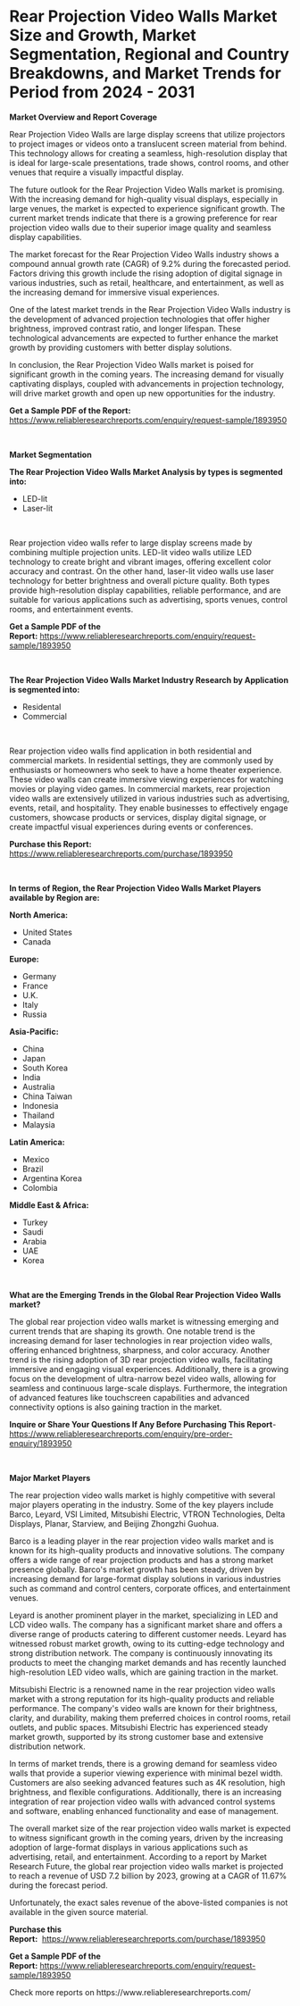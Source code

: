 <p><h1>Rear Projection Video Walls Market Size and Growth, Market Segmentation, Regional and Country Breakdowns, and Market Trends for Period from 2024 -  2031</h1></p><p><strong>Market Overview and Report Coverage</strong></p>
<p><p>Rear Projection Video Walls are large display screens that utilize projectors to project images or videos onto a translucent screen material from behind. This technology allows for creating a seamless, high-resolution display that is ideal for large-scale presentations, trade shows, control rooms, and other venues that require a visually impactful display.</p><p>The future outlook for the Rear Projection Video Walls market is promising. With the increasing demand for high-quality visual displays, especially in large venues, the market is expected to experience significant growth. The current market trends indicate that there is a growing preference for rear projection video walls due to their superior image quality and seamless display capabilities.</p><p>The market forecast for the Rear Projection Video Walls industry shows a compound annual growth rate (CAGR) of 9.2% during the forecasted period. Factors driving this growth include the rising adoption of digital signage in various industries, such as retail, healthcare, and entertainment, as well as the increasing demand for immersive visual experiences.</p><p>One of the latest market trends in the Rear Projection Video Walls industry is the development of advanced projection technologies that offer higher brightness, improved contrast ratio, and longer lifespan. These technological advancements are expected to further enhance the market growth by providing customers with better display solutions.</p><p>In conclusion, the Rear Projection Video Walls market is poised for significant growth in the coming years. The increasing demand for visually captivating displays, coupled with advancements in projection technology, will drive market growth and open up new opportunities for the industry.</p></p>
<p><strong>Get a Sample PDF of the Report:</strong> <a href="https://www.reliableresearchreports.com/enquiry/request-sample/1893950">https://www.reliableresearchreports.com/enquiry/request-sample/1893950</a></p>
<p>&nbsp;</p>
<p><strong>Market Segmentation</strong></p>
<p><strong>The Rear Projection Video Walls Market Analysis by types is segmented into:</strong></p>
<p><ul><li>LED-lit</li><li>Laser-lit</li></ul></p>
<p>&nbsp;</p>
<p><p>Rear projection video walls refer to large display screens made by combining multiple projection units. LED-lit video walls utilize LED technology to create bright and vibrant images, offering excellent color accuracy and contrast. On the other hand, laser-lit video walls use laser technology for better brightness and overall picture quality. Both types provide high-resolution display capabilities, reliable performance, and are suitable for various applications such as advertising, sports venues, control rooms, and entertainment events.</p></p>
<p><strong>Get a Sample PDF of the Report:</strong>&nbsp;<a href="https://www.reliableresearchreports.com/enquiry/request-sample/1893950">https://www.reliableresearchreports.com/enquiry/request-sample/1893950</a></p>
<p>&nbsp;</p>
<p><strong>The Rear Projection Video Walls Market Industry Research by Application is segmented into:</strong></p>
<p><ul><li>Residental</li><li>Commercial</li></ul></p>
<p>&nbsp;</p>
<p><p>Rear projection video walls find application in both residential and commercial markets. In residential settings, they are commonly used by enthusiasts or homeowners who seek to have a home theater experience. These video walls can create immersive viewing experiences for watching movies or playing video games. In commercial markets, rear projection video walls are extensively utilized in various industries such as advertising, events, retail, and hospitality. They enable businesses to effectively engage customers, showcase products or services, display digital signage, or create impactful visual experiences during events or conferences.</p></p>
<p><strong>Purchase this Report:</strong>&nbsp; <a href="https://www.reliableresearchreports.com/purchase/1893950">https://www.reliableresearchreports.com/purchase/1893950</a></p>
<p>&nbsp;</p>
<p><strong>In terms of Region, the Rear Projection Video Walls Market Players available by Region are:</strong></p>
<p>
    <p> <strong> North America: </strong>
        <ul>
            <li>United States</li>
            <li>Canada</li>
        </ul>
        </p> 
    <p> <strong> Europe: </strong>
        <ul>
            <li>Germany</li>
            <li>France</li>
            <li>U.K.</li>
            <li>Italy</li>
            <li>Russia</li>
        </ul>
        </p> 
    <p> <strong> Asia-Pacific: </strong>
        <ul>
            <li>China</li>
            <li>Japan</li>
            <li>South Korea</li>
            <li>India</li>
            <li>Australia</li>
            <li>China Taiwan</li>
            <li>Indonesia</li>
            <li>Thailand</li>
            <li>Malaysia</li>
        </ul>
        </p> 
    <p> <strong> Latin America: </strong>
        <ul>
            <li>Mexico</li>
            <li>Brazil</li>
            <li>Argentina Korea</li>
            <li>Colombia</li>
        </ul>
        </p> 
    <p> <strong> Middle East & Africa: </strong>
        <ul>
            <li>Turkey</li>
            <li>Saudi</li>
            <li>Arabia</li>
            <li>UAE</li>
            <li>Korea</li>
        </ul>
    </p>
    </p>
<p>&nbsp;</p>
<p><strong>What are the Emerging Trends in the Global Rear Projection Video Walls market?</strong></p>
<p><p>The global rear projection video walls market is witnessing emerging and current trends that are shaping its growth. One notable trend is the increasing demand for laser technologies in rear projection video walls, offering enhanced brightness, sharpness, and color accuracy. Another trend is the rising adoption of 3D rear projection video walls, facilitating immersive and engaging visual experiences. Additionally, there is a growing focus on the development of ultra-narrow bezel video walls, allowing for seamless and continuous large-scale displays. Furthermore, the integration of advanced features like touchscreen capabilities and advanced connectivity options is also gaining traction in the market.</p></p>
<p><strong>Inquire or Share Your Questions If Any Before Purchasing This Report</strong>- <a href="https://www.reliableresearchreports.com/enquiry/pre-order-enquiry/1893950">https://www.reliableresearchreports.com/enquiry/pre-order-enquiry/1893950</a></p>
<p>&nbsp;</p>
<p><strong>Major Market Players</strong></p>
<p><p>The rear projection video walls market is highly competitive with several major players operating in the industry. Some of the key players include Barco, Leyard, VSI Limited, Mitsubishi Electric, VTRON Technologies, Delta Displays, Planar, Starview, and Beijing Zhongzhi Guohua.</p><p>Barco is a leading player in the rear projection video walls market and is known for its high-quality products and innovative solutions. The company offers a wide range of rear projection products and has a strong market presence globally. Barco's market growth has been steady, driven by increasing demand for large-format display solutions in various industries such as command and control centers, corporate offices, and entertainment venues. </p><p>Leyard is another prominent player in the market, specializing in LED and LCD video walls. The company has a significant market share and offers a diverse range of products catering to different customer needs. Leyard has witnessed robust market growth, owing to its cutting-edge technology and strong distribution network. The company is continuously innovating its products to meet the changing market demands and has recently launched high-resolution LED video walls, which are gaining traction in the market.</p><p>Mitsubishi Electric is a renowned name in the rear projection video walls market with a strong reputation for its high-quality products and reliable performance. The company's video walls are known for their brightness, clarity, and durability, making them preferred choices in control rooms, retail outlets, and public spaces. Mitsubishi Electric has experienced steady market growth, supported by its strong customer base and extensive distribution network.</p><p>In terms of market trends, there is a growing demand for seamless video walls that provide a superior viewing experience with minimal bezel width. Customers are also seeking advanced features such as 4K resolution, high brightness, and flexible configurations. Additionally, there is an increasing integration of rear projection video walls with advanced control systems and software, enabling enhanced functionality and ease of management.</p><p>The overall market size of the rear projection video walls market is expected to witness significant growth in the coming years, driven by the increasing adoption of large-format displays in various applications such as advertising, retail, and entertainment. According to a report by Market Research Future, the global rear projection video walls market is projected to reach a revenue of USD 7.2 billion by 2023, growing at a CAGR of 11.67% during the forecast period.</p><p>Unfortunately, the exact sales revenue of the above-listed companies is not available in the given source material.</p></p>
<p><strong>Purchase this Report:</strong>&nbsp;&nbsp;<a href="https://www.reliableresearchreports.com/purchase/1893950">https://www.reliableresearchreports.com/purchase/1893950</a></p>
<p></p>
<p><strong>Get a Sample PDF of the Report:</strong>&nbsp;<a href="https://www.reliableresearchreports.com/enquiry/request-sample/1893950">https://www.reliableresearchreports.com/enquiry/request-sample/1893950</a></p>
<p>Check more reports on https://www.reliableresearchreports.com/</p>